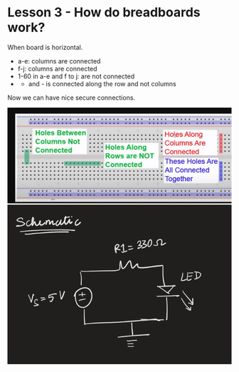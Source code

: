# Lesson 3 - How do breadboards work?
When board is horizontal.

- a-e: columns are connected 
- f-j: columns are connected
- 1-60 in a-e and f to j: are not connected
- + and - is connected along the row and not columns

Now we can have nice secure connections. 

![How to Semiconductors work?](images/img1.png)
![How to Semiconductors work?](images/img2.png)